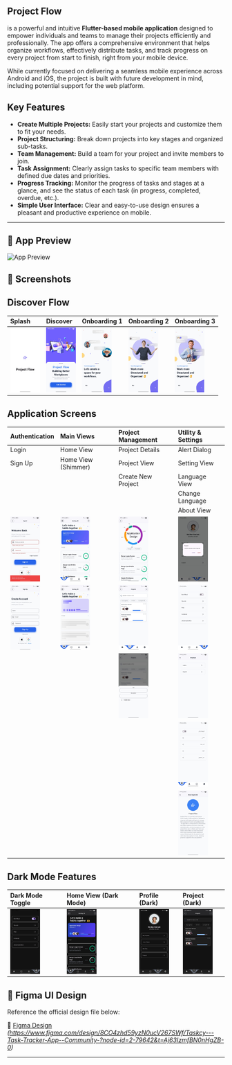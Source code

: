 
## Project Flow

 is a powerful and intuitive **Flutter-based mobile application** designed to empower individuals and teams to manage their projects efficiently and professionally. The app offers a comprehensive environment that helps organize workflows, effectively distribute tasks, and track progress on every project from start to finish, right from your mobile device.

While currently focused on delivering a seamless mobile experience across Android and iOS, the project is built with future development in mind, including potential support for the web platform.
## Key Features

* **Create Multiple Projects:** Easily start your projects and customize them to fit your needs.
* **Project Structuring:** Break down projects into key stages and organized sub-tasks.
* **Team Management:** Build a team for your project and invite members to join.
* **Task Assignment:** Clearly assign tasks to specific team members with defined due dates and priorities.
* **Progress Tracking:** Monitor the progress of tasks and stages at a glance, and see the status of each task (in progress, completed, overdue, etc.).
* **Simple User Interface:** Clear and easy-to-use design ensures a pleasant and productive experience on mobile.

---
## 🎥 App Preview

![App Preview](preview/preview.gif)



## 📱 Screenshots
## Discover Flow

| Splash                                  | Discover                                    | Onboarding 1                                      | Onboarding 2                                      | Onboarding 3                                      |
| :-------------------------------------- | :------------------------------------------ | :---------------------------------------------- | :---------------------------------------------- | :---------------------------------------------- |
| <img src="preview/splash.jpeg" height="150"> | <img src="preview/walcome.jpeg" height="150"> | <img src="preview/onbording1.jpeg" height="150"> | <img src="preview/onbording2.jpeg" height="150"> | <img src="preview/onbording3.jpeg" height="150"> |

## Application Screens

| Authentication          | Main Views          | Project Management          | Utility & Settings        |
| :---------------------- | :------------------ | :-------------------------- | :------------------------ |
| Login                   | Home View           | Project Details             | Alert Dialog              |
| Sign Up                 | Home View (Shimmer) | Project View                | Setting View              |
|                         |                     | Create New Project          | Language View             |
|                         |                     |                             | Change Language           |
|                         |                     |                             | About View                |
| <img src="preview/login.jpeg" height="150"> | <img src="preview/home_view.jpeg" height="150"> | <img src="preview/project_details.jpeg" height="150"> | <img src="preview/alert_dialog.jpeg" height="150"> |
| <img src="preview/sign_up.jpeg" height="150"> | <img src="preview/home_view_shimmer.jpeg" height="150"> | <img src="preview/project_view.jpeg" height="150"> | <img src="preview/setting_view.jpeg" height="150"> |
|                         |                     | <img src="preview/create_new_project.jpeg" height="150"> | <img src="preview/langauge_view.jpeg" height="150"> |
|                         |                     |                             | <img src="preview/change_langauge.jpeg" height="150"> |
|                         |                     |                             | <img src="preview/about_view.jpeg" height="150"> |

## Dark Mode Features

| Dark Mode Toggle        | Home View (Dark Mode)           | Profile (Dark)                | Project (Dark)                |
| :---------------------- | :------------------------------ | :---------------------------- | :---------------------------- |
| <img src="preview/darkmode.jpeg" height="150"> | <img src="preview/home_view_darkmode.jpeg" height="150"> | <img src="preview/profile_dark.jpeg" height="150"> | <img src="preview/project_dark.jpeg" height="150"> |

## 🎨 Figma UI Design

Reference the official design file below:

🔗 [Figma Design](#)  
_(https://www.figma.com/design/8CO4zhd59yzN0ucV267SWf/Taskcy---Task-Tracker-App--Community-?node-id=2-79642&t=Aj63IzmfBN0nHgZB-0)_

---
